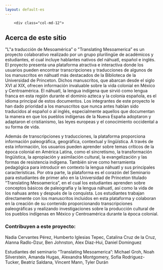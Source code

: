 ```yaml
---
layout: default-es
---
```


<div class='container'>
     <div class="row">
	      
		<div class="col-md-12">
<h2>Acerca de este sitio</h2>

<p><span class='dropcap'>"L</span>"a traducción de Mesoamérica” o "Translating Mesoamerica” es un proyecto colaborativo realizado por un grupo plurilingüe de académicos y estudiantes, el cual incluye hablantes nativos del náhuatl, español e inglés. El proyecto presenta una plataforma atractiva e interactiva donde los usuarios pueden encontrar transcripciones y traducciones de algunos de los manuscritos en náhuatl más destacados de la Biblioteca de la Universidad de Princeton. Dichos manuscritos, que abarcan desde el siglo XVI al XIX, ofrecen información invaluable sobre la vida colonial en México y Centroamérica. El náhuatl, la lengua indígena que sirvió como lengua franca en esta región durante el dominio azteca y la colonia española, es el idioma principal de estos documentos. Los integrantes de este proyecto le han dado prioridad a los manuscritos que nunca antes habían sido traducidos al español o al inglés, especialmente aquellos que documentan la manera en que los pueblos indígenas de la Nueva España adoptaron y adaptaron el cristianismo, las leyes europeas y el conocimiento occidental a su forma de vida.</p>

<p>Además de transcripciones y traducciones, la plataforma proporciona información paleográfica, geográfica, contextual y lingüística. A través de esta información, los usuarios pueden aprender sobre temas críticos de la época colonial en América Latina, como el sincretismo, la transformación lingüística, la apropiación y asimilación cultural, la evangelización y las formas de resistencia indígena. También sirve como herramienta pedagógica para introducir en contexto la lengua náhuatl y sus principales características.
Por otra parte, la plataforma es el corazón del Seminario para estudiantes de primer año en la Universidad de Princeton titulado “Translating Mesoamerica”, en el cual los estudiantes aprenden sobre conceptos básicos de paleografía y la lengua náhuatl, así como la vida de los nahuas antes y después de la conquista. Los estudiantes trabajan directamente con los manuscritos incluidos en esta plataforma y colaboran en la creación de su contenido proporcionando transcripciones paleográficas y realizando investigaciones sobre la producción cultural de los pueblos indígenas en México y Centroamérica durante la época colonial.</p>

<h3>Contribuyen a este proyecto:</h3>
<p>Nadia Cervantes Pérez, Humberto Iglesias Tepec, Catalina Cruz de la Cruz, Alanna Radlo-Dzur, Ben Johnston, Alex Diaz-Hui, Daniel Dominguez</p>

<p>Estudiantes del seminario “Translating Mesoamerica”: Michael Groh, Noah Silverstein, Amanda Hugas, Alexandra Montgomery, Sofia Rodriguez-Tucker, Beatriz Saldana, Vincent Mann, Tyler Durán</p>
		</div>
	</div> <!-- /.row -->
</div> <!-- /.container -->


